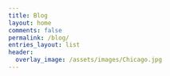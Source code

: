 ```yaml
---
title: Blog
layout: home
comments: false
permalink: /blog/
entries_layout: list
header:
  overlay_image: /assets/images/Chicago.jpg
---
```

